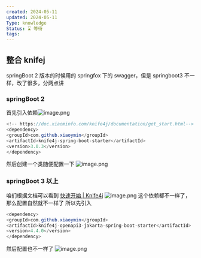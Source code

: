 ```yaml
---
created: 2024-05-11
updated: 2024-05-11
Type: knowledge
Status: ⌛️ 等待
tags:
---
```

##  整合 knifej

springBoot 2 版本的时候用的 springfox 下的 swagger，但是 springboot3 不一样，改了很多，分两点讲

### springBoot 2

首先引入依赖![image.png](https://obsidian-pic-1317906728.cos.ap-nanjing.myqcloud.com/obsidian/20240511141239.png)
```java
<!-- https://doc.xiaominfo.com/knife4j/documentation/get_start.html-->  
<dependency>  
<groupId>com.github.xiaoymin</groupId>  
<artifactId>knife4j-spring-boot-starter</artifactId>  
<version>3.0.3</version>  
</dependency>
```

然后创建一个类随便配置一下
![image.png](https://obsidian-pic-1317906728.cos.ap-nanjing.myqcloud.com/obsidian/20240511141306.png)


### springBoot 3 以上
咱们根据文档可以看到
[快速开始 | Knife4j](https://doc.xiaominfo.com/docs/quick-start)
![image.png](https://obsidian-pic-1317906728.cos.ap-nanjing.myqcloud.com/obsidian/20240511141405.png)
这个依赖都不一样了，那么配置自然就不一样了
 所以先引入
 
```java
<dependency>  
<groupId>com.github.xiaoymin</groupId>  
<artifactId>knife4j-openapi3-jakarta-spring-boot-starter</artifactId>  
<version>4.4.0</version>  
</dependency>
```

然后配置也不一样了
![image.png](https://obsidian-pic-1317906728.cos.ap-nanjing.myqcloud.com/obsidian/20240511141510.png)
